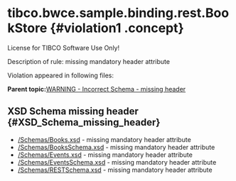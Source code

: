 # tibco.bwce.sample.binding.rest.BookStore {#violation1 .concept}

License for TIBCO Software Use Only!

Description of rule: missing mandatory header attribute

Violation appeared in following files:

**Parent topic:**[WARNING - Incorrect Schema - missing header](../../../qa/rules/WARNING_-_Incorrect_Schema_-_missing_header.md)

## XSD Schema missing header {#XSD_Schema_missing_header}

-   [/Schemas/Books.xsd](../../../projects/tibco.bwce.sample.binding.rest.BookStore/Schemas/Books.xsd.md) - missing mandatory header attribute
-   [/Schemas/BooksSchema.xsd](../../../projects/tibco.bwce.sample.binding.rest.BookStore/Schemas/BooksSchema.xsd.md) - missing mandatory header attribute
-   [/Schemas/Events.xsd](../../../projects/tibco.bwce.sample.binding.rest.BookStore/Schemas/Events.xsd.md) - missing mandatory header attribute
-   [/Schemas/EventsSchema.xsd](../../../projects/tibco.bwce.sample.binding.rest.BookStore/Schemas/EventsSchema.xsd.md) - missing mandatory header attribute
-   [/Schemas/RESTSchema.xsd](../../../projects/tibco.bwce.sample.binding.rest.BookStore/Schemas/RESTSchema.xsd.md) - missing mandatory header attribute

